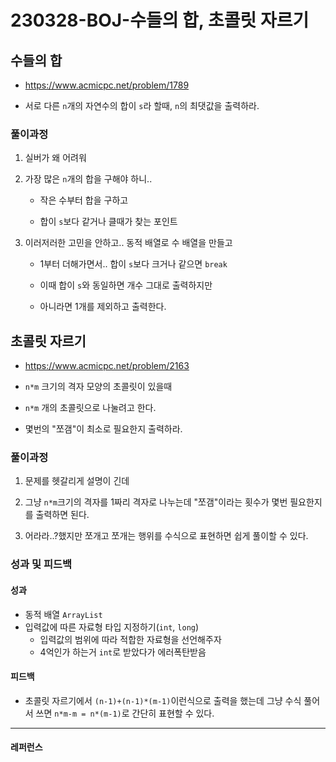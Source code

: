 # 230328-BOJ-수들의 합, 초콜릿 자르기

## 수들의 합

- https://www.acmicpc.net/problem/1789

- 서로 다른 `n`개의 자연수의 합이 `s`라 할때, `n`의 최댓값을 출력하라.

### 풀이과정

1. 실버가 왜 어려워

2. 가장 많은 `n`개의 합을 구해야 하니..
   
   - 작은 수부터 합을 구하고
   
   - 합이 `s`보다 같거나 클때가 찾는 포인트

3. 이러저러한 고민을 안하고.. 동적 배열로 수 배열을 만들고
   
   - 1부터 더해가면서.. 합이 `s`보다 크거나 같으면 `break`
   
   - 이때 합이 `s`와 동일하면 개수 그대로 출력하지만
   
   - 아니라면 1개를 제외하고 출력한다.

## 초콜릿 자르기

- https://www.acmicpc.net/problem/2163

- `n*m` 크기의 격자 모양의 초콜릿이 있을때

- `n*m` 개의 초콜릿으로 나눌려고 한다.

- 몇번의 "쪼갬"이 최소로 필요한지 출력하라.

### 풀이과정

1. 문제를 헷갈리게 설명이 긴데

2. 그냥 `n*m`크기의 격자를 1짜리 격자로 나누는데 "쪼갬"이라는 횟수가 몇번 필요한지를 출력하면 된다.

3. 어라라..?했지만 쪼개고 쪼개는 행위를 수식으로 표현하면 쉽게 풀이할 수 있다.

### 성과 및 피드백

#### 성과

- 동적 배열 `ArrayList`
- 입력값에 따른 자료형 타입 지정하기(`int`, `long`)
  - 입력값의 범위에 따라 적합한 자료형을 선언해주자
  - 4억인가 하는거 `int`로 받았다가 에러폭탄받음

#### 피드백

- 초콜릿 자르기에서 `(n-1)+(n-1)*(m-1)`이런식으로 출력을 했는데 그냥 수식 풀어서 쓰면 `n*m-m = n*(m-1)`로 간단히 표현할 수 있다.

--- 

#### 레퍼런스

> 
